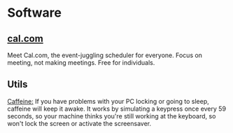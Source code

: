 # Software

## [cal.com](https://cal.com/)
Meet Cal.com, the event-juggling scheduler for everyone. Focus on meeting, not making meetings. Free for individuals.
## Utils

[Caffeine:](https://www.zhornsoftware.co.uk/caffeine/) If you have problems with your PC locking or going to sleep, caffeine will keep it awake. It works by simulating a keypress once every 59 seconds, so your machine thinks you're still working at the keyboard, so won't lock the screen or activate the screensaver.
